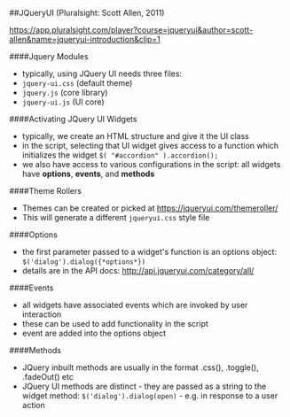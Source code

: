 ##JQueryUI (Pluralsight: Scott Allen, 2011)

https://app.pluralsight.com/player?course=jqueryui&author=scott-allen&name=jqueryui-introduction&clip=1 

####Jquery Modules 
- typically, using JQuery UI needs three files:   
- `jquery-ui.css` (default theme)  
- `jquery.js` (core library)  
- `jquery-ui.js` (UI core)  

####Activating JQuery UI Widgets 
- typically, we create an HTML structure and give it the UI class
- in the script, selecting that UI widget gives access to a function which initializes the widget `$( "#accordion" ).accordion();`
- we also have access to various configurations in the script: all widgets have **options**, **events**, and **methods**   

####Theme Rollers 
- Themes can be created or picked at https://jqueryui.com/themeroller/ 
- This will generate a different `jqueryui.css` style file  

####Options 
- the first parameter passed to a widget's function is an options object: `$('dialog').dialog({*options*})`
- details are in the API docs: http://api.jqueryui.com/category/all/ 

####Events 
- all widgets have associated events which are invoked by user interaction
- these can be used to add functionality in the script   
- event are added into the options object

####Methods 
- JQuery inbuilt methods are usually in the format .css(), .toggle(), .fadeOut() etc
- JQuery UI methods are distinct - they are passed as a string to the widget method: `$('dialog').dialog(open)` - e.g. in response to a user action  

